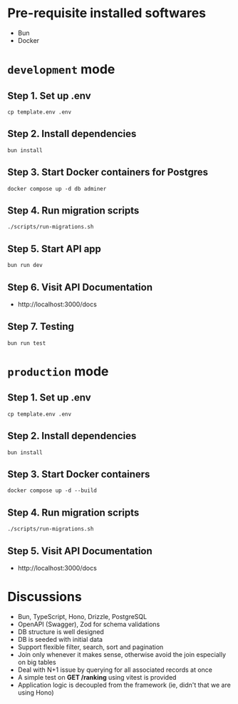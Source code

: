 # Pre-requisite installed softwares
  - Bun
  - Docker

# `development` mode

## Step 1. Set up .env
```console
cp template.env .env
```

## Step 2. Install dependencies
```console
bun install
```

## Step 3. Start Docker containers for Postgres
```console
docker compose up -d db adminer
```

## Step 4. Run migration scripts
```console
./scripts/run-migrations.sh
```

## Step 5. Start API app
```console
bun run dev
```

## Step 6. Visit API Documentation
- http://localhost:3000/docs

## Step 7. Testing
```console
bun run test
```

# `production` mode


## Step 1. Set up .env
```console
cp template.env .env
```

## Step 2. Install dependencies
```console
bun install
```

## Step 3. Start Docker containers
```console
docker compose up -d --build
```

## Step 4. Run migration scripts
```console
./scripts/run-migrations.sh
```

## Step 5. Visit API Documentation
- http://localhost:3000/docs

# Discussions
- Bun, TypeScript, Hono, Drizzle, PostgreSQL
- OpenAPI (Swagger), Zod for schema validations
- DB structure is well designed
- DB is seeded with initial data
- Support flexible filter, search, sort and pagination
- Join only whenever it makes sense, otherwise avoid the join especially on big tables
- Deal with N+1 issue by querying for all associated records at once
- A simple test on **GET /ranking** using vitest is provided
- Application logic is decoupled from the framework (ie, didn't that we are using Hono)
